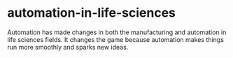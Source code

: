 # automation-in-life-sciences
Automation has made changes in both the manufacturing and automation in life sciences fields. It changes the game because automation makes things run more smoothly and sparks new ideas. 

